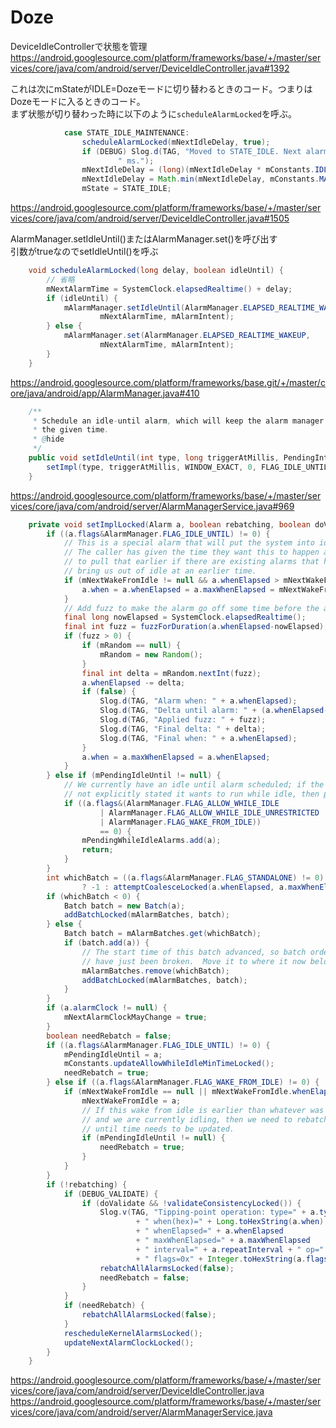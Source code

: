 # Doze

DeviceIdleControllerで状態を管理
https://android.googlesource.com/platform/frameworks/base/+/master/services/core/java/com/android/server/DeviceIdleController.java#1392

これは次にmStateがIDLE=Dozeモードに切り替わるときのコード。つまりはDozeモードに入るときのコード。  
まず状態が切り替わった時に以下のように`scheduleAlarmLocked`を呼ぶ。  

```java
            case STATE_IDLE_MAINTENANCE:
                scheduleAlarmLocked(mNextIdleDelay, true);
                if (DEBUG) Slog.d(TAG, "Moved to STATE_IDLE. Next alarm in " + mNextIdleDelay +
                        " ms.");
                mNextIdleDelay = (long)(mNextIdleDelay * mConstants.IDLE_FACTOR);
                mNextIdleDelay = Math.min(mNextIdleDelay, mConstants.MAX_IDLE_TIMEOUT);
                mState = STATE_IDLE;
```

https://android.googlesource.com/platform/frameworks/base/+/master/services/core/java/com/android/server/DeviceIdleController.java#1505

AlarmManager.setIdleUntil()またはAlarmManager.set()を呼び出す  
引数がtrueなのでsetIdleUntil()を呼ぶ

```java
    void scheduleAlarmLocked(long delay, boolean idleUntil) {
        // 省略
        mNextAlarmTime = SystemClock.elapsedRealtime() + delay;
        if (idleUntil) {
            mAlarmManager.setIdleUntil(AlarmManager.ELAPSED_REALTIME_WAKEUP,
                    mNextAlarmTime, mAlarmIntent);
        } else {
            mAlarmManager.set(AlarmManager.ELAPSED_REALTIME_WAKEUP,
                    mNextAlarmTime, mAlarmIntent);
        }
    }
```

https://android.googlesource.com/platform/frameworks/base.git/+/master/core/java/android/app/AlarmManager.java#410

```java
    /**
     * Schedule an idle-until alarm, which will keep the alarm manager idle until
     * the given time.
     * @hide
     */
    public void setIdleUntil(int type, long triggerAtMillis, PendingIntent operation) {
        setImpl(type, triggerAtMillis, WINDOW_EXACT, 0, FLAG_IDLE_UNTIL, operation, null, null);
    }

```

https://android.googlesource.com/platform/frameworks/base/+/master/services/core/java/com/android/server/AlarmManagerService.java#969

```java
    private void setImplLocked(Alarm a, boolean rebatching, boolean doValidate) {
        if ((a.flags&AlarmManager.FLAG_IDLE_UNTIL) != 0) {
            // This is a special alarm that will put the system into idle until it goes off.
            // The caller has given the time they want this to happen at, however we need
            // to pull that earlier if there are existing alarms that have requested to
            // bring us out of idle at an earlier time.
            if (mNextWakeFromIdle != null && a.whenElapsed > mNextWakeFromIdle.whenElapsed) {
                a.when = a.whenElapsed = a.maxWhenElapsed = mNextWakeFromIdle.whenElapsed;
            }
            // Add fuzz to make the alarm go off some time before the actual desired time.
            final long nowElapsed = SystemClock.elapsedRealtime();
            final int fuzz = fuzzForDuration(a.whenElapsed-nowElapsed);
            if (fuzz > 0) {
                if (mRandom == null) {
                    mRandom = new Random();
                }
                final int delta = mRandom.nextInt(fuzz);
                a.whenElapsed -= delta;
                if (false) {
                    Slog.d(TAG, "Alarm when: " + a.whenElapsed);
                    Slog.d(TAG, "Delta until alarm: " + (a.whenElapsed-nowElapsed));
                    Slog.d(TAG, "Applied fuzz: " + fuzz);
                    Slog.d(TAG, "Final delta: " + delta);
                    Slog.d(TAG, "Final when: " + a.whenElapsed);
                }
                a.when = a.maxWhenElapsed = a.whenElapsed;
            }
        } else if (mPendingIdleUntil != null) {
            // We currently have an idle until alarm scheduled; if the new alarm has
            // not explicitly stated it wants to run while idle, then put it on hold.
            if ((a.flags&(AlarmManager.FLAG_ALLOW_WHILE_IDLE
                    | AlarmManager.FLAG_ALLOW_WHILE_IDLE_UNRESTRICTED
                    | AlarmManager.FLAG_WAKE_FROM_IDLE))
                    == 0) {
                mPendingWhileIdleAlarms.add(a);
                return;
            }
        }
        int whichBatch = ((a.flags&AlarmManager.FLAG_STANDALONE) != 0)
                ? -1 : attemptCoalesceLocked(a.whenElapsed, a.maxWhenElapsed);
        if (whichBatch < 0) {
            Batch batch = new Batch(a);
            addBatchLocked(mAlarmBatches, batch);
        } else {
            Batch batch = mAlarmBatches.get(whichBatch);
            if (batch.add(a)) {
                // The start time of this batch advanced, so batch ordering may
                // have just been broken.  Move it to where it now belongs.
                mAlarmBatches.remove(whichBatch);
                addBatchLocked(mAlarmBatches, batch);
            }
        }
        if (a.alarmClock != null) {
            mNextAlarmClockMayChange = true;
        }
        boolean needRebatch = false;
        if ((a.flags&AlarmManager.FLAG_IDLE_UNTIL) != 0) {
            mPendingIdleUntil = a;
            mConstants.updateAllowWhileIdleMinTimeLocked();
            needRebatch = true;
        } else if ((a.flags&AlarmManager.FLAG_WAKE_FROM_IDLE) != 0) {
            if (mNextWakeFromIdle == null || mNextWakeFromIdle.whenElapsed > a.whenElapsed) {
                mNextWakeFromIdle = a;
                // If this wake from idle is earlier than whatever was previously scheduled,
                // and we are currently idling, then we need to rebatch alarms in case the idle
                // until time needs to be updated.
                if (mPendingIdleUntil != null) {
                    needRebatch = true;
                }
            }
        }
        if (!rebatching) {
            if (DEBUG_VALIDATE) {
                if (doValidate && !validateConsistencyLocked()) {
                    Slog.v(TAG, "Tipping-point operation: type=" + a.type + " when=" + a.when
                            + " when(hex)=" + Long.toHexString(a.when)
                            + " whenElapsed=" + a.whenElapsed
                            + " maxWhenElapsed=" + a.maxWhenElapsed
                            + " interval=" + a.repeatInterval + " op=" + a.operation
                            + " flags=0x" + Integer.toHexString(a.flags));
                    rebatchAllAlarmsLocked(false);
                    needRebatch = false;
                }
            }
            if (needRebatch) {
                rebatchAllAlarmsLocked(false);
            }
            rescheduleKernelAlarmsLocked();
            updateNextAlarmClockLocked();
        }
    }

```


https://android.googlesource.com/platform/frameworks/base/+/master/services/core/java/com/android/server/DeviceIdleController.java
https://android.googlesource.com/platform/frameworks/base/+/master/services/core/java/com/android/server/AlarmManagerService.java
